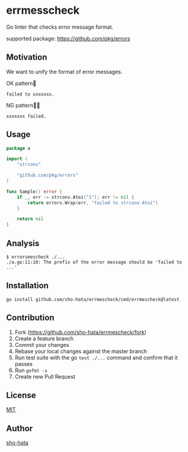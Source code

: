 # errmesscheck
Go linter that checks error message format.

supported package: https://github.com/pkg/errors

## Motivation
We want to unify the format of error messages.

OK pattern🕺
```
failed to xxxxxxx.
```

NG pattern👮🏻
```
xxxxxxx failed.
```

## Usage
```go
package a

import (
	"strconv"

	"github.com/pkg/errors"
)

func Sample() error {
	if _, err := strconv.Atoi("1"); err != nil {
		return errors.Wrap(err, "failed to strconv.Atoi")
	}

	return nil
}
```
## Analysis
```
$ errorsmescheck ./...
./a.go:11:10: The prefix of the error message should be 'failed to ...'
```

## Installation
```
go install github.com/sho-hata/errmescheck/cmd/errmescheck@latest
```

## Contribution
1. Fork (https://github.com/sho-hata/errmescheck/fork)
2. Create a feature branch
3. Commit your changes
4. Rebase your local changes against the master branch
5. Run test suite with the go `test ./...` command and confirm that it passes
6. Run `gofmt -s`
7. Create new Pull Request

## License
[MIT](https://github.com/sho-hata/errmescheck/blob/main/LICENSE)

## Author
[sho-hata](https://github.com/sho-hata)
